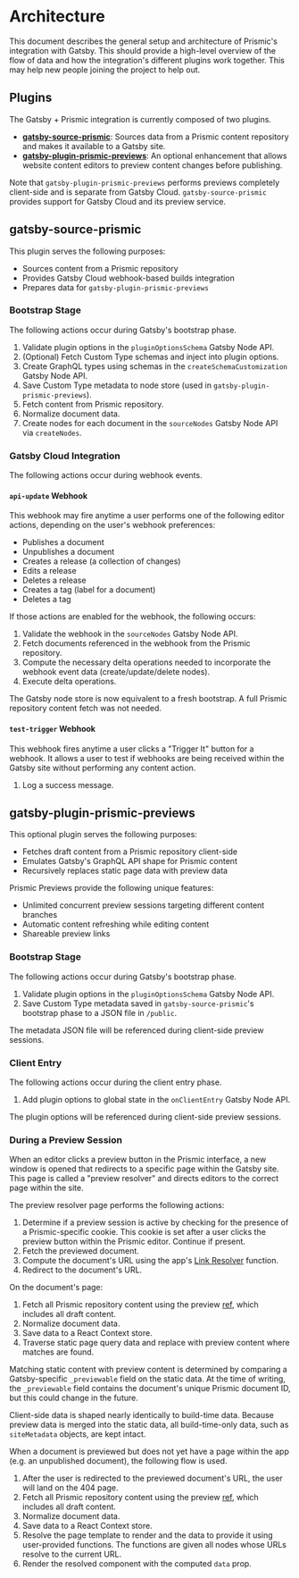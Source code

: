 # Architecture

This document describes the general setup and architecture of Prismic's
integration with Gatsby. This should provide a high-level overview of the flow
of data and how the integration's different plugins work together. This may help
new people joining the project to help out.

## Plugins

The Gatsby + Prismic integration is currently composed of two plugins.

- [**gatsby-source-prismic**](./packages/gatsby-source-prismic): Sources data
  from a Prismic content repository and makes it available to a Gatsby site.
- [**gatsby-plugin-prismic-previews**](./packages/gatsby-plugin-prismic-previews):
  An optional enhancement that allows website content editors to preview content
  changes before publishing.

Note that `gatsby-plugin-prismic-previews` performs previews completely
client-side and is separate from Gatsby Cloud. `gatsby-source-prismic` provides
support for Gatsby Cloud and its preview service.

## gatsby-source-prismic

This plugin serves the following purposes:

- Sources content from a Prismic repository
- Provides Gatsby Cloud webhook-based builds integration
- Prepares data for `gatsby-plugin-prismic-previews`

### Bootstrap Stage

The following actions occur during Gatsby's bootstrap phase.

1. Validate plugin options in the `pluginOptionsSchema` Gatsby Node API.
1. (Optional) Fetch Custom Type schemas and inject into plugin options.
1. Create GraphQL types using schemas in the `createSchemaCustomization` Gatsby
   Node API.
1. Save Custom Type metadata to node store (used in
   `gatsby-plugin-prismic-previews`).
1. Fetch content from Prismic repository.
1. Normalize document data.
1. Create nodes for each document in the `sourceNodes` Gatsby Node API via
   `createNodes`.

### Gatsby Cloud Integration

The following actions occur during webhook events.

#### `api-update` Webhook

This webhook may fire anytime a user performs one of the following editor
actions, depending on the user's webhook preferences:

- Publishes a document
- Unpublishes a document
- Creates a release (a collection of changes)
- Edits a release
- Deletes a release
- Creates a tag (label for a document)
- Deletes a tag

If those actions are enabled for the webhook, the following occurs:

1. Validate the webhook in the `sourceNodes` Gatsby Node API.
1. Fetch documents referenced in the webhook from the Prismic repository.
1. Compute the necessary delta operations needed to incorporate the webhook
   event data (create/update/delete nodes).
1. Execute delta operations.

The Gatsby node store is now equivalent to a fresh bootstrap. A full Prismic
repository content fetch was not needed.

#### `test-trigger` Webhook

This webhook fires anytime a user clicks a "Trigger It" button for a webhook. It
allows a user to test if webhooks are being received within the Gatsby site
without performing any content action.

1. Log a success message.

## gatsby-plugin-prismic-previews

This optional plugin serves the following purposes:

- Fetches draft content from a Prismic repository client-side
- Emulates Gatsby's GraphQL API shape for Prismic content
- Recursively replaces static page data with preview data

Prismic Previews provide the following unique features:

- Unlimited concurrent preview sessions targeting different content branches
- Automatic content refreshing while editing content
- Shareable preview links

### Bootstrap Stage

The following actions occur during Gatsby's bootstrap phase.

1. Validate plugin options in the `pluginOptionsSchema` Gatsby Node API.
1. Save Custom Type metadata saved in `gatsby-source-prismic`'s bootstrap phase
   to a JSON file in `/public`.

The metadata JSON file will be referenced during client-side preview sessions.

### Client Entry

The following actions occur during the client entry phase.

1. Add plugin options to global state in the `onClientEntry` Gatsby Node API.

The plugin options will be referenced during client-side preview sessions.

### During a Preview Session

When an editor clicks a preview button in the Prismic interface, a new window is
opened that redirects to a specific page within the Gatsby site. This page is
called a "preview resolver" and directs editors to the correct page within the
site.

The preview resolver page performs the following actions:

1. Determine if a preview session is active by checking for the presence of a
   Prismic-specific cookie. This cookie is set after a user clicks the preview
   button within the Prismic editor. Continue if present.
1. Fetch the previewed document.
1. Compute the document's URL using the app's [Link
   Resolver][prismic-link-resolver] function.
1. Redirect to the document's URL.

On the document's page:

1. Fetch all Prismic repository content using the preview [ref][prismic-ref],
   which includes all draft content.
1. Normalize document data.
1. Save data to a React Context store.
1. Traverse static page query data and replace with preview content where
   matches are found.

Matching static content with preview content is determined by comparing a
Gatsby-specific `_previewable` field on the static data. At the time of writing,
the `_previewable` field contains the document's unique Prismic document ID, but
this could change in the future.

Client-side data is shaped nearly identically to build-time data. Because
preview data is merged into the static data, all build-time-only data, such as
`siteMetadata` objects, are kept intact.

When a document is previewed but does not yet have a page within the app (e.g.
an unpublished document), the following flow is used.

1. After the user is redirected to the previewed document's URL, the user will
   land on the 404 page.
1. Fetch all Prismic repository content using the preview [ref][prismic-ref],
   which includes all draft content.
1. Normalize document data.
1. Save data to a React Context store.
1. Resolve the page template to render and the data to provide it using
   user-provided functions. The functions are given all nodes whose URLs resolve
   to the current URL.
1. Render the resolved component with the computed `data` prop.

[prismic-link-resolver]:
  https://prismic.io/docs/technologies/link-resolver-javascript
[prismic-ref]:
  https://prismic.io/docs/technologies/introduction-to-the-content-query-api#prismic-api-ref

